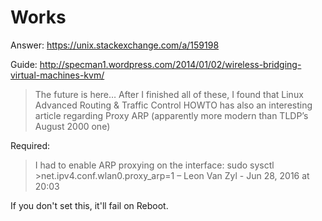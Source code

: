 # Works
Answer:
https://unix.stackexchange.com/a/159198

Guide:
http://specman1.wordpress.com/2014/01/02/wireless-bridging-virtual-machines-kvm/
>The future is here…
>After I finished all of these, I found that Linux Advanced Routing & Traffic Control HOWTO has also an interesting article regarding Proxy ARP (apparently more modern than TLDP’s August 2000 one)



Required:
>I had to enable ARP proxying on the interface: sudo sysctl >net.ipv4.conf.wlan0.proxy_arp=1 – 
>Leon Van Zyl - Jun 28, 2016 at 20:03

If you don't set this, it'll fail on Reboot.
